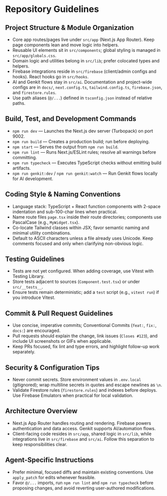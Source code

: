 Repository Guidelines
=====================

Project Structure & Module Organization
---------------------------------------
- Core app routes/pages live under `src/app` (Next.js App Router). Keep page components lean and move logic into helpers.
- Reusable UI elements sit in `src/components`; global styling is managed in `src/app/globals.css`.
- Domain logic and utilities belong in `src/lib`; prefer colocated types and helpers.
- Firebase integrations reside in `src/firebase` (client/admin configs and hooks). React hooks go in `src/hooks`.
- AI and Genkit flows stay in `src/ai`. Documentation and project-wide configs are in `docs/`, `next.config.ts`, `tailwind.config.ts`, `firebase.json`, and `firestore.rules`.
- Use path aliases (`@/...`) defined in `tsconfig.json` instead of relative paths.

Build, Test, and Development Commands
-------------------------------------
- `npm run dev` — Launches the Next.js dev server (Turbopack) on port 9002.
- `npm run build` — Creates a production build; run before deploying.
- `npm start` — Serves the output from `npm run build`.
- `npm run lint` — Runs Next.js/ESLint rules; resolve all warnings before committing.
- `npm run typecheck` — Executes TypeScript checks without emitting build artifacts.
- `npm run genkit:dev` / `npm run genkit:watch` — Run Genkit flows locally for AI development.

Coding Style & Naming Conventions
---------------------------------
- Language stack: TypeScript + React function components with 2-space indentation and sub-100-char lines when practical.
- Name route files `page.tsx` inside their route directories; components use PascalCase (e.g., `MyWidget.tsx`).
- Co-locate Tailwind classes within JSX; favor semantic naming and minimal utility combinations.
- Default to ASCII characters unless a file already uses Unicode. Keep comments focused and only when clarifying non-obvious logic.

Testing Guidelines
------------------
- Tests are not yet configured. When adding coverage, use Vitest with Testing Library.
- Store tests adjacent to sources (`Component.test.tsx`) or under `src/__tests__`.
- Ensure tests remain deterministic; add a `test` script (e.g., `vitest run`) if you introduce Vitest.

Commit & Pull Request Guidelines
--------------------------------
- Use concise, imperative commits; Conventional Commits (`feat:`, `fix:`, `docs:`) are encouraged.
- Pull requests should explain the change, link issues (`Closes #123`), and include UI screenshots or GIFs when applicable.
- Keep PRs focused, fix lint and type errors, and highlight follow-up work separately.

Security & Configuration Tips
-----------------------------
- Never commit secrets. Store environment values in `.env.local` (gitignored); wrap multiline secrets in quotes and escape newlines as `\n`.
- Validate Firestore rules (`firestore.rules`) and indexes before deploys. Use Firebase Emulators when practical for local validation.

Architecture Overview
---------------------
- Next.js App Router handles routing and rendering. Firebase powers authentication and data access. Genkit supports AI/automation flows.
- Client-facing code resides in `src/app`, shared logic in `src/lib`, while integrations live in `src/firebase` and `src/ai`. Follow this separation to keep responsibilities clear.

Agent-Specific Instructions
---------------------------
- Prefer minimal, focused diffs and maintain existing conventions. Use `apply_patch` for edits whenever feasible.
- Favor `@/...` imports, run `npm run lint` and `npm run typecheck` before proposing changes, and avoid reverting user-authored modifications.
